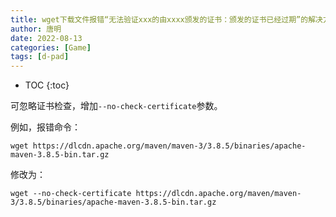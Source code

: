 ```yaml
---
title: wget下载文件报错“无法验证xxx的由xxxx颁发的证书：颁发的证书已经过期”的解决方法
author: 唐明
date: 2022-08-13
categories: [Game]
tags: [d-pad]
---
```

* TOC
{:toc}

可忽略证书检查，增加`--no-check-certificate`参数。

例如，报错命令：
```
wget https://dlcdn.apache.org/maven/maven-3/3.8.5/binaries/apache-maven-3.8.5-bin.tar.gz
```

修改为：
```
wget --no-check-certificate https://dlcdn.apache.org/maven/maven-3/3.8.5/binaries/apache-maven-3.8.5-bin.tar.gz
```